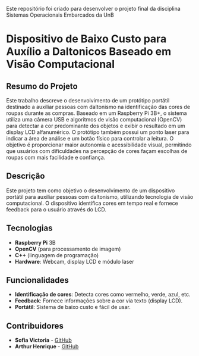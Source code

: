 Este repositório foi criado para desenvolver o projeto final da disciplina Sistemas Operacionais Embarcados da UnB

# Dispositivo de Baixo Custo para Auxílio a Daltonicos Baseado em Visão Computacional

## Resumo do Projeto

Este trabalho descreve o desenvolvimento de um protótipo portátil destinado a auxiliar pessoas com daltonismo na identificação das cores de roupas durante as compras. Baseado em um Raspberry Pi 3B+, o sistema utiliza uma câmera USB e algoritmos de visão computacional (OpenCV) para detectar a cor predominante dos objetos e exibir o resultado em um display LCD alfanumérico. O protótipo também possui um ponto laser para indicar a área de análise e um botão físico para controlar a leitura. O objetivo é proporcionar maior autonomia e acessibilidade visual, permitindo que usuários com dificuldades na percepção de cores façam escolhas de roupas com mais facilidade e confiança.

## Descrição

Este projeto tem como objetivo o desenvolvimento de um dispositivo portátil para auxiliar pessoas com daltonismo, utilizando tecnologia de visão computacional. O dispositivo identifica cores em tempo real e fornece feedback para o usuário através do LCD.

## Tecnologias

- **Raspberry Pi** 3B
- **OpenCV** (para processamento de imagem)
- **C++** (linguagem de programação)
- **Hardware**: Webcam, display LCD e módulo laser

## Funcionalidades

- **Identificação de cores**: Detecta cores como vermelho, verde, azul, etc.
- **Feedback**: Fornece informações sobre a cor via texto (display LCD).
- **Portátil**: Sistema de baixo custo e fácil de usar.

## Contribuidores
- **Sofia Victoria** - [GitHub](https://github.com/Sofiavictoria)
- **Arthur Henrique** - [GitHub](https://github.com/arthuriall)
